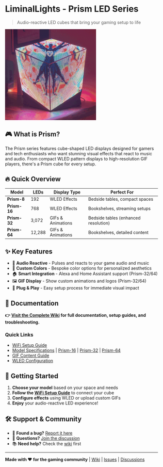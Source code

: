 # LiminalLights - Prism LED Series

> Audio-reactive LED cubes that bring your gaming setup to life

<img src="docs/images/man.gif" alt="Prism LED Cubes Demo" width="300">

## 🎮 What is Prism?

The Prism series features cube-shaped LED displays designed for gamers and tech enthusiasts who want stunning visual effects that react to music and audio. From compact WLED pattern displays to high-resolution GIF players, there's a Prism cube for every setup.

## 🔥 Quick Overview

| Model | LEDs | Display Type | Perfect For |
|-------|------|--------------|-------------|
| **Prism-8** | 192 | WLED Effects | Bedside tables, compact spaces |
| **Prism-16** | 768 | WLED Effects | Bookshelves, streaming setups |
| **Prism-32** | 3,072 | GIFs & Animations | Bedside tables (enhanced resolution) |
| **Prism-64** | 12,288 | GIFs & Animations | Bookshelves, detailed content |

## ✨ Key Features

- 🎵 **Audio Reactive** - Pulses and reacts to your game audio and music
- 🎨 **Custom Colors** - Bespoke color options for personalized aesthetics
- 🏠 **Smart Integration** - Alexa and Home Assistant support (Prism-32/64)
- 🖼️ **GIF Display** - Show custom animations and logos (Prism-32/64)
- 🔌 **Plug & Play** - Easy setup process for immediate visual impact

## 📖 Documentation

**👉 [Visit the Complete Wiki](https://github.com/1liminal1/LiminalLights/wiki) for full documentation, setup guides, and troubleshooting.**

### Quick Links
- [WiFi Setup Guide](https://github.com/1liminal1/LiminalLights/wiki/WiFi-Setup)
- [Model Specifications](https://github.com/1liminal1/LiminalLights/wiki/Prism-8) | [Prism-16](https://github.com/1liminal1/LiminalLights/wiki/Prism-16) | [Prism-32](https://github.com/1liminal1/LiminalLights/wiki/Prism-32) | [Prism-64](https://github.com/1liminal1/LiminalLights/wiki/Prism-64)
- [GIF Content Guide](https://github.com/1liminal1/LiminalLights/wiki/GIF-Setup)
- [WLED Configuration](https://github.com/1liminal1/LiminalLights/wiki/WLED-Setup)

## 🚀 Getting Started

1. **Choose your model** based on your space and needs
2. **Follow the [WiFi Setup Guide](https://github.com/1liminal1/LiminalLights/wiki/WiFi-Setup)** to connect your cube
3. **Configure effects** using WLED or upload custom GIFs
4. **Enjoy** your audio-reactive LED experience!

## 🛠️ Support & Community

- 🐛 **Found a bug?** [Report it here](https://github.com/1liminal1/LiminalLights/issues)
- 💬 **Questions?** [Join the discussion](https://github.com/1liminal1/LiminalLights/discussions)
- 📚 **Need help?** Check the [wiki](https://github.com/1liminal1/LiminalLights/wiki) first

---

**Made with ❤️ for the gaming community** | [Wiki](https://github.com/1liminal1/LiminalLights/wiki) | [Issues](https://github.com/1liminal1/LiminalLights/issues) | [Discussions](https://github.com/1liminal1/LiminalLights/discussions)

